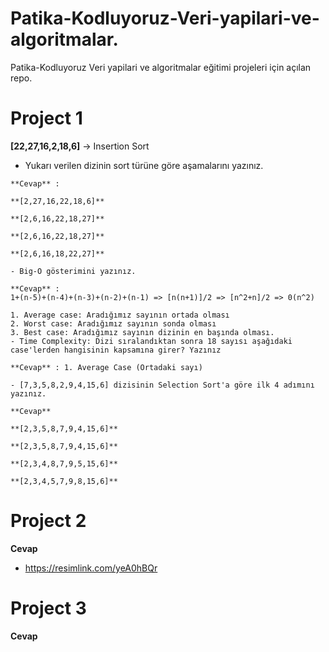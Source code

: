 # Patika-Kodluyoruz-Veri-yapilari-ve-algoritmalar.
Patika-Kodluyoruz Veri yapilari ve algoritmalar eğitimi projeleri için açılan repo.
# Project 1

   **[22,27,16,2,18,6]** -> Insertion Sort

   - Yukarı verilen dizinin sort türüne göre aşamalarını yazınız.
        
    **Cevap** :

    **[2,27,16,22,18,6]**

    **[2,6,16,22,18,27]**

    **[2,6,16,22,18,27]**

    **[2,6,16,18,22,27]**

    - Big-O gösterimini yazınız.

    **Cevap** :
    1+(n-5)+(n-4)+(n-3)+(n-2)+(n-1) => [n(n+1)]/2 => [n^2+n]/2 => 0(n^2)

    1. Average case: Aradığımız sayının ortada olması
    2. Worst case: Aradığımız sayının sonda olması
    3. Best case: Aradığımız sayının dizinin en başında olması.
    - Time Complexity: Dizi sıralandıktan sonra 18 sayısı aşağıdaki case'lerden hangisinin kapsamına girer? Yazınız

    **Cevap** : 1. Average Case (Ortadaki sayı)

    - [7,3,5,8,2,9,4,15,6] dizisinin Selection Sort'a göre ilk 4 adımını yazınız.

    **Cevap** 

    **[2,3,5,8,7,9,4,15,6]**

    **[2,3,5,8,7,9,4,15,6]**

    **[2,3,4,8,7,9,5,15,6]**

    **[2,3,4,5,7,9,8,15,6]**

# Project 2   


**Cevap**

- https://resimlink.com/yeA0hBQr
    
# Project 3

   **Cevap**


